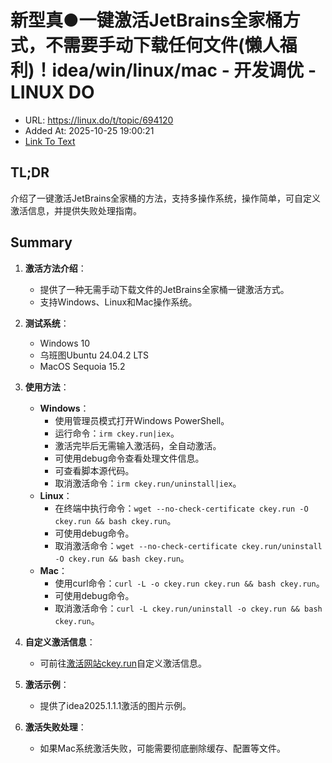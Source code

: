 # 新型真●一键激活JetBrains全家桶方式，不需要手动下载任何文件(懒人福利)！idea/win/linux/mac - 开发调优 - LINUX DO
- URL: https://linux.do/t/topic/694120
- Added At: 2025-10-25 19:00:21
- [Link To Text](2025-10-25-新型真●一键激活jetbrains全家桶方式，不需要手动下载任何文件(懒人福利)！idea-win-linux-mac---开发调优---linux-do_raw.md)

## TL;DR
介绍了一键激活JetBrains全家桶的方法，支持多操作系统，操作简单，可自定义激活信息，并提供失败处理指南。

## Summary
1. **激活方法介绍**：
   - 提供了一种无需手动下载文件的JetBrains全家桶一键激活方式。
   - 支持Windows、Linux和Mac操作系统。

2. **测试系统**：
   - Windows 10
   - 乌班图Ubuntu 24.04.2 LTS
   - MacOS Sequoia 15.2

3. **使用方法**：
   - **Windows**：
     - 使用管理员模式打开Windows PowerShell。
     - 运行命令：`irm ckey.run|iex`。
     - 激活完毕后无需输入激活码，全自动激活。
     - 可使用debug命令查看处理文件信息。
     - 可查看脚本源代码。
     - 取消激活命令：`irm ckey.run/uninstall|iex`。
   - **Linux**：
     - 在终端中执行命令：`wget --no-check-certificate ckey.run -O ckey.run && bash ckey.run`。
     - 可使用debug命令。
     - 取消激活命令：`wget --no-check-certificate ckey.run/uninstall -O ckey.run && bash ckey.run`。
   - **Mac**：
     - 使用curl命令：`curl -L -o ckey.run ckey.run && bash ckey.run`。
     - 可使用debug命令。
     - 取消激活命令：`curl -L ckey.run/uninstall -o ckey.run && bash ckey.run`。

4. **自定义激活信息**：
   - 可前往[激活网站ckey.run](https://ckey.run/)自定义激活信息。

5. **激活示例**：
   - 提供了idea2025.1.1.1激活的图片示例。

6. **激活失败处理**：
   - 如果Mac系统激活失败，可能需要彻底删除缓存、配置等文件。
